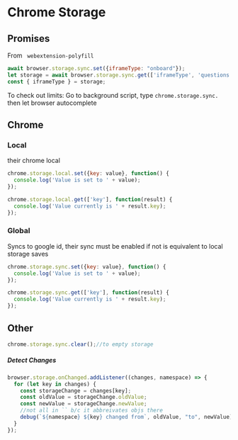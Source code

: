 # Chrome Storage

## Promises

From ` webextension-polyfill`

```js
await browser.storage.sync.set({iframeType: "onboard"});
let storage = await browser.storage.sync.get(['iframeType', 'questions', 'lastQuestionDate']);
const { iframeType } = storage;
```

To check out limits: Go to background script, type `chrome.storage.sync.` then let browser autocomplete

## Chrome

### Local

their chrome local

```javascript
chrome.storage.local.set({key: value}, function() {
  console.log('Value is set to ' + value);
});

chrome.storage.local.get(['key'], function(result) {
  console.log('Value currently is ' + result.key);
});   
```

### Global

Syncs to google id, their sync must be enabled if not is equivalent to local storage saves

```javascript
chrome.storage.sync.set({key: value}, function() {
  console.log('Value is set to ' + value);
});

chrome.storage.sync.get(['key'], function(result) {
  console.log('Value currently is ' + result.key);
});
```

## Other

```js
chrome.storage.sync.clear();//to empty storage
```

##### Detect Changes

```js
browser.storage.onChanged.addListener((changes, namespace) => {
  for (let key in changes) {
    const storageChange = changes[key];
    const oldValue = storageChange.oldValue;
    const newValue = storageChange.newValue;
    //not all in `` b/c it abbreivates objs there
    debug(`${namespace} ${key} changed from`, oldValue, "to", newValue);
  }
});
```

